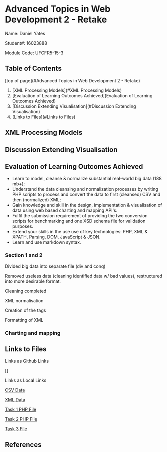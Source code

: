 # Advanced Topics in Web Development 2 - Retake 

Name: Daniel Yates

Student#: 16023888

Module Code: UFCFR5-15-3



## Table of Contents

[top of page](#Advanced Topics in Web Development 2 - Retake)

1. [XML Processing Models](#XML Processing Models)
2. [Evaluation of Learning Outcomes Achieved](Evaluation of Learning Outcomes Achieved)
3. [Discussion Extending Visualisation](#Discussion Extending Visualisation)
4. [Links to Files](#Links to Files)



## XML Processing Models



## Discussion Extending Visualisation



## Evaluation of Learning Outcomes Achieved

- Learn to model, cleanse & normalize substantial real-world big data (188 mb+);
- Understand the data cleansing and normalization processes by writing PHP scripts to process and convert the data to first (cleansed) CSV and then (normalized) XML;
- Gain knowledge and skill in the design, implementation & visualisation of data using web based charting and mapping API's.
- Fulfil the submission requirement of providing the two conversion scripts for benchmarking and one XSD schema file for validation purposes.
- Extend your skills in the use use of key technologies: PHP, XML & XPATH, Parsing, DOM, JavaScript & JSON.
- Learn and use markdown syntax.

### Section 1 and 2

Divided big data into separate file (div and conq)



Removed useless data (cleaning identified data w/ bad values), restructured into more desirable format.



Cleaning completed



XML normalisation


Creation of the tags



Formatting of XML



### Charting and mapping







## Links to Files

Links as Github Links

[]

Links as Local Links

[CSV Data](csvData)

[XML Data](xmlData)

[Task 1 PHP File](extract-to-csv.php)

[Task 2 PHP File](normalise-to-xml.php)

[Task 3 File](api_chart.html)

## References


